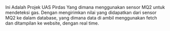 Ini Adalah Projek UAS Pirdas
Yang dimana menggunakan sensor MQ2 untuk mendeteksi gas. Dengan mengirimkan nilai yang didapatkan dari sensor MQ2 ke dalam database, yang dimana data di ambil menggunakan fetch dan ditampilan ke website, dengan real time.
